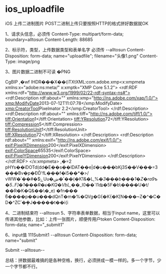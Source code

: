 # ios_uploadfile
iOS 上传二进制图片
POST二进制上传只要按照HTTP的格式拼好数据就OK

1、请求头信息，必须传
Content-Type: multipart/form-data; boundary=alltosun
Content-Length: 88685

2、标示符，类型，上传数据类型和表单名字 必须传
--alltosun
Content-Disposition: form-data; name="uploadfile"; filename="头像1.png"
Content-Type: image/png

3、图片数据二进制不可读
�PNG

CgBIP ,�wf
IHDR���X��(iTXtXML:com.adobe.xmp<x:xmpmeta xmlns:x="adobe:ns:meta/" x:xmptk="XMP Core 5.1.2">
<rdf:RDF xmlns:rdf="http://www.w3.org/1999/02/22-rdf-syntax-ns#">
<rdf:Description rdf:about=""
xmlns:xmp="http://ns.adobe.com/xap/1.0/">
<xmp:ModifyDate>2013-07-12T11:07:78</xmp:ModifyDate>
<xmp:CreatorTool>Pixelmator 2.2</xmp:CreatorTool>
</rdf:Description>
<rdf:Description rdf:about=""
xmlns:tiff="http://ns.adobe.com/tiff/1.0/">
<tiff:Orientation>1</tiff:Orientation>
<tiff:YResolution>72</tiff:YResolution>
<tiff:Compression>5</tiff:Compression>
<tiff:ResolutionUnit>1</tiff:ResolutionUnit>
<tiff:XResolution>72</tiff:XResolution>
</rdf:Description>
<rdf:Description rdf:about=""
xmlns:exif="http://ns.adobe.com/exif/1.0/">
<exif:PixelXDimension>200</exif:PixelXDimension>
<exif:ColorSpace>65535</exif:ColorSpace>
<exif:PixelYDimension>200</exif:PixelYDimension>
</rdf:Description>
</rdf:RDF>
</x:xmpmeta>
,�=2	pHYs��iDOTd(dd�E��s��IDAT��e|d�u���bKj3S��V���=3���Bv�p�ĐĎ'fL���f�i5��*�>/νWW�՝��#�$ݺUu�ٴ�ښ��(�K1&�L,%_�3���b���1�Z�ra9ƅ�5..F]�1���R�ɕ�KQ�VbL,�_�_I0��`l1ʥ�5F�b\����U�t/��R�K�Q&��\�_e)	�fn��� ۜ6����p��u���dQnΤ�m�%�QVg�G{�K{�K[N���~Z�^�C�D�^ZCٴ�ܴ�ܴJ�����t��i{i

4、二进制结束符
--alltosun
5、字符串表单数据，相当于input name，这里可以传递其他参数，比如：上传一张图片，顺便传用户token
Content-Disposition: form-data; name="_submit1"

6、input值
111Submit1
--alltosun
Content-Disposition: form-data; name="submit"

Submit
--alltosun--

总结：拼数据最难搞的是各种空格，换行，必须拼成一模一样的。多一个字节，少一个字节都不行。
